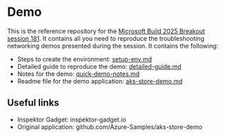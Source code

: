 # Demo

This is the reference repository for the [Microsoft Build 2025 Breakout session
181](https://build.microsoft.com/en-US/sessions/BRK181). It contains all you
need to reproduce the troubleshooting networking demos presented during the
session. It contains the following:

- Steps to create the environment: [setup-env.md](setup-env.md)
- Detailed guide to reproduce the demo: [detailed-guide.md](detailed-guide.md)
- Notes for the demo: [quick-demo-notes.md](quick-demo-notes.md)
- Readme file for the demo application: [aks-store-demo.md](aks-store-demo.md)

## Useful links

- Inspektor Gadget: inspektor-gadget.io
- Original application: github.com/Azure-Samples/aks-store-demo
